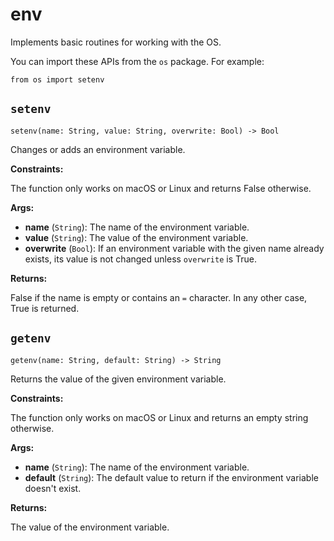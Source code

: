 # env

Implements basic routines for working with the OS.

You can import these APIs from the `os` package. For example:

```
from os import setenv
```

## `setenv`

`setenv(name: String, value: String, overwrite: Bool) -> Bool`

Changes or adds an environment variable.

**Constraints:**

The function only works on macOS or Linux and returns False otherwise.

**Args:**

- ​**name** (`String`): The name of the environment variable.
- ​**value** (`String`): The value of the environment variable.
- ​**overwrite** (`Bool`): If an environment variable with the given name already exists, its value is not changed unless `overwrite` is True.

**Returns:**

False if the name is empty or contains an `=` character. In any other case, True is returned.

## `getenv`

`getenv(name: String, default: String) -> String`

Returns the value of the given environment variable.

**Constraints:**

The function only works on macOS or Linux and returns an empty string otherwise.

**Args:**

- ​**name** (`String`): The name of the environment variable.
- ​**default** (`String`): The default value to return if the environment variable doesn't exist.

**Returns:**

The value of the environment variable.